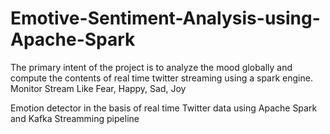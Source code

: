 # Emotive-Sentiment-Analysis-using-Apache-Spark
The primary intent of the project is to analyze the mood globally and compute the contents of real time twitter streaming using a spark engine. Monitor Stream Like Fear, Happy, Sad, Joy

Emotion detector in the basis of real time Twitter data using Apache Spark and Kafka Streamming pipeline
